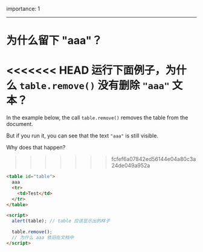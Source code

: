 importance: 1

---

# 为什么留下 "aaa"？

<<<<<<< HEAD
运行下面例子，为什么 `table.remove()` 没有删除 `"aaa"` 文本？
=======
In the example below, the call `table.remove()` removes the table from the document.

But if you run it, you can see that the text `"aaa"` is still visible.

Why does that happen?
>>>>>>> fcfef6a07842ed56144e04a80c3a24de049a952a

```html height=100 run
<table id="table">
  aaa
  <tr>
    <td>Test</td>
  </tr>
</table>

<script>
  alert(table); // table 应该显示出的样子

  table.remove();
  // 为什么 aaa 依旧在文档中
</script>
```
